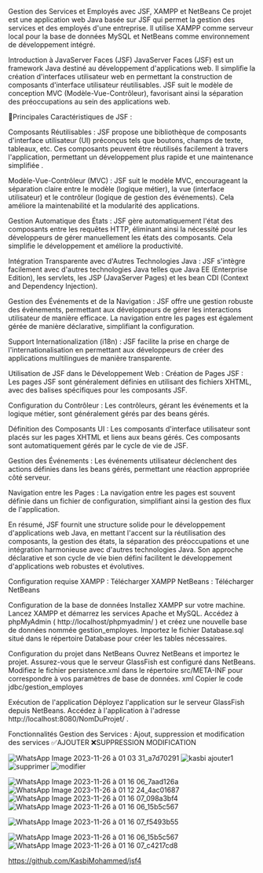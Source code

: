 Gestion des Services et Employés avec JSF, XAMPP et NetBeans Ce projet est une application web Java basée sur JSF qui permet la gestion des services et des employés d'une entreprise. Il utilise XAMPP comme serveur local pour la base de données MySQL et NetBeans comme environnement de développement intégré.

Introduction à JavaServer Faces (JSF) JavaServer Faces (JSF) est un framework Java destiné au développement d'applications web. Il simplifie la création d'interfaces utilisateur web en permettant la construction de composants d'interface utilisateur réutilisables. JSF suit le modèle de conception MVC (Modèle-Vue-Contrôleur), favorisant ainsi la séparation des préoccupations au sein des applications web.

📌Principales Caractéristiques de JSF :

Composants Réutilisables : JSF propose une bibliothèque de composants d'interface utilisateur (UI) préconçus tels que boutons, champs de texte, tableaux, etc. Ces composants peuvent être réutilisés facilement à travers l'application, permettant un développement plus rapide et une maintenance simplifiée .

Modèle-Vue-Contrôleur (MVC) : JSF suit le modèle MVC, encourageant la séparation claire entre le modèle (logique métier), la vue (interface utilisateur) et le contrôleur (logique de gestion des événements). Cela améliore la maintenabilité et la modularité des applications.

Gestion Automatique des États : JSF gère automatiquement l'état des composants entre les requêtes HTTP, éliminant ainsi la nécessité pour les développeurs de gérer manuellement les états des composants. Cela simplifie le développement et améliore la productivité.

Intégration Transparente avec d'Autres Technologies Java : JSF s'intègre facilement avec d'autres technologies Java telles que Java EE (Enterprise Edition), les servlets, les JSP (JavaServer Pages) et les bean CDI (Context and Dependency Injection).

Gestion des Événements et de la Navigation : JSF offre une gestion robuste des événements, permettant aux développeurs de gérer les interactions utilisateur de manière efficace. La navigation entre les pages est également gérée de manière déclarative, simplifiant la configuration.

Support Internationalization (i18n) : JSF facilite la prise en charge de l'internationalisation en permettant aux développeurs de créer des applications multilingues de manière transparente.

Utilisation de JSF dans le Développement Web : Création de Pages JSF : Les pages JSF sont généralement définies en utilisant des fichiers XHTML, avec des balises spécifiques pour les composants JSF.

Configuration du Contrôleur : Les contrôleurs, gérant les événements et la logique métier, sont généralement gérés par des beans gérés.

Définition des Composants UI : Les composants d'interface utilisateur sont placés sur les pages XHTML et liens aux beans gérés. Ces composants sont automatiquement gérés par le cycle de vie de JSF.

Gestion des Événements : Les événements utilisateur déclenchent des actions définies dans les beans gérés, permettant une réaction appropriée côté serveur.

Navigation entre les Pages : La navigation entre les pages est souvent définie dans un fichier de configuration, simplifiant ainsi la gestion des flux de l'application.

En résumé, JSF fournit une structure solide pour le développement d'applications web Java, en mettant l'accent sur la réutilisation des composants, la gestion des états, la séparation des préoccupations et une intégration harmonieuse avec d'autres technologies Java. Son approche déclarative et son cycle de vie bien défini facilitent le développement d'applications web robustes et évolutives.

Configuration requise XAMPP : Télécharger XAMPP NetBeans : Télécharger NetBeans

Configuration de la base de données Installez XAMPP sur votre machine. Lancez XAMPP et démarrez les services Apache et MySQL. Accédez à phpMyAdmin ( http://localhost/phpmyadmin/ ) et créez une nouvelle base de données nommée gestion_employes. Importez le fichier Database.sql situé dans le répertoire Database pour créer les tables nécessaires.

Configuration du projet dans NetBeans Ouvrez NetBeans et importez le projet. Assurez-vous que le serveur GlassFish est configuré dans NetBeans. Modifiez le fichier persistence.xml dans le répertoire src/META-INF pour correspondre à vos paramètres de base de données. xml Copier le code jdbc/gestion_employes

Exécution de l'application Déployez l'application sur le serveur GlassFish depuis NetBeans. Accédez à l'application à l'adresse http://localhost:8080/NomDuProjet/ .

Fonctionnalités Gestion des Services : Ajout, suppression et modification des services ✅AJOUTER ❌SUPPRESSION MODIFICATION

![WhatsApp Image 2023-11-26 à 01 03 31_a7d70291](https://github.com/KasbiMohammed/jsf4/assets/147922729/49369ac3-08a6-4d87-9c86-b6063c7d1549)
![kasbi ajouter1](https://github.com/KasbiMohammed/jsf4/assets/147922729/ce5cb9bf-a4a6-4d8a-9e37-ac2e2190d355)
![supprimer ](https://github.com/KasbiMohammed/jsf4/assets/147922729/8d818126-8617-4bf5-a943-e0a72c848438)
![modifier](https://github.com/KasbiMohammed/jsf4/assets/147922729/42fa3a3d-15de-4c7e-9d13-911bcbe00753)

![WhatsApp Image 2023-11-26 à 01 16 06_7aad126a](https://github.com/KasbiMohammed/jsf4/assets/147922729/ba159f0a-b6cc-4907-88bc-f84c7bcf17e3)
![WhatsApp Image 2023-11-26 à 01 12 24_4ac01687](https://github.com/KasbiMohammed/jsf4/assets/147922729/27362cf7-6b2f-46d5-acf6-fab26fd3bcbb)
![WhatsApp Image 2023-11-26 à 01 16 07_098a3bf4](https://github.com/KasbiMohammed/jsf4/assets/147922729/b4a0a1dc-a441-4839-b74d-4256bb0bc337)
![WhatsApp Image 2023-11-26 à 01 16 06_15b5c567](https://github.com/KasbiMohammed/jsf4/assets/147922729/95cef6f2-141a-4a9c-8da5-e44cdb0255c7)


![WhatsApp Image 2023-11-26 à 01 16 07_f5493b55](https://github.com/KasbiMohammed/jsf4/assets/147922729/cee1cd10-680d-4e87-b9b7-544567a2e0f0)


![WhatsApp Image 2023-11-26 à 01 16 06_15b5c567](https://github.com/KasbiMohammed/jsf4/assets/147922729/8ebd0889-fcad-4929-9835-a688ea532560)
![WhatsApp Image 2023-11-26 à 01 16 07_c4217cd8](https://github.com/KasbiMohammed/jsf4/assets/147922729/ad4ee2be-7507-4fdf-81c6-6c27580f269a)

https://github.com/KasbiMohammed/jsf4
